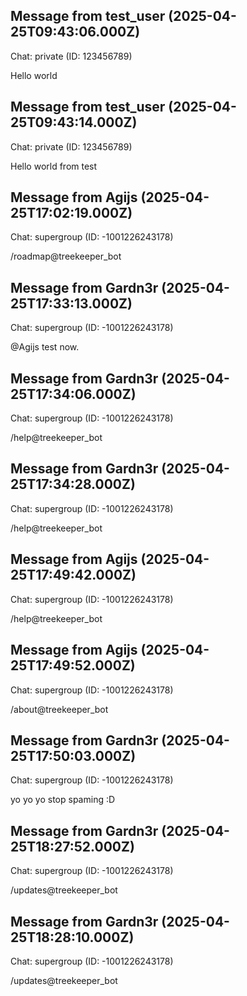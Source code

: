 
## Message from test_user (2025-04-25T09:43:06.000Z)
Chat: private (ID: 123456789)

Hello world

## Message from test_user (2025-04-25T09:43:14.000Z)
Chat: private (ID: 123456789)

Hello world from test



## Message from Agijs (2025-04-25T17:02:19.000Z)
Chat: supergroup (ID: -1001226243178)

/roadmap@treekeeper_bot



## Message from Gardn3r (2025-04-25T17:33:13.000Z)
Chat: supergroup (ID: -1001226243178)

@Agijs test now.



## Message from Gardn3r (2025-04-25T17:34:06.000Z)
Chat: supergroup (ID: -1001226243178)

/help@treekeeper_bot



## Message from Gardn3r (2025-04-25T17:34:28.000Z)
Chat: supergroup (ID: -1001226243178)

/help@treekeeper_bot



## Message from Agijs (2025-04-25T17:49:42.000Z)
Chat: supergroup (ID: -1001226243178)

/help@treekeeper_bot



## Message from Agijs (2025-04-25T17:49:52.000Z)
Chat: supergroup (ID: -1001226243178)

/about@treekeeper_bot



## Message from Gardn3r (2025-04-25T17:50:03.000Z)
Chat: supergroup (ID: -1001226243178)

yo yo yo stop spaming :D



## Message from Gardn3r (2025-04-25T18:27:52.000Z)
Chat: supergroup (ID: -1001226243178)

/updates@treekeeper_bot



## Message from Gardn3r (2025-04-25T18:28:10.000Z)
Chat: supergroup (ID: -1001226243178)

/updates@treekeeper_bot

